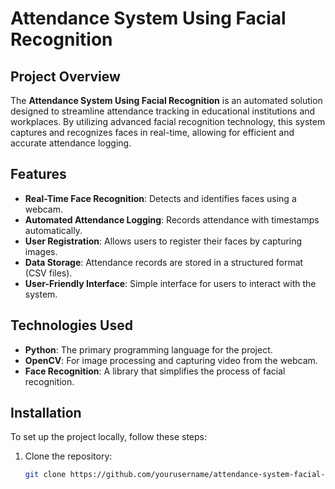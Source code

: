 # Attendance System Using Facial Recognition

## Project Overview

The **Attendance System Using Facial Recognition** is an automated solution designed to streamline attendance tracking in educational institutions and workplaces. By utilizing advanced facial recognition technology, this system captures and recognizes faces in real-time, allowing for efficient and accurate attendance logging.

## Features

- **Real-Time Face Recognition**: Detects and identifies faces using a webcam.
- **Automated Attendance Logging**: Records attendance with timestamps automatically.
- **User Registration**: Allows users to register their faces by capturing images.
- **Data Storage**: Attendance records are stored in a structured format (CSV files).
- **User-Friendly Interface**: Simple interface for users to interact with the system.

## Technologies Used

- **Python**: The primary programming language for the project.
- **OpenCV**: For image processing and capturing video from the webcam.
- **Face Recognition**: A library that simplifies the process of facial recognition.

## Installation

To set up the project locally, follow these steps:

1. Clone the repository:
   ```bash
   git clone https://github.com/yourusername/attendance-system-facial-recognition.git
